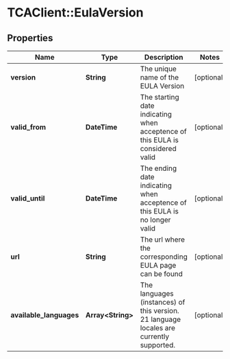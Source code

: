 # TCAClient::EulaVersion

## Properties
Name | Type | Description | Notes
------------ | ------------- | ------------- | -------------
**version** | **String** | The unique name of the EULA Version  | [optional] 
**valid_from** | **DateTime** | The starting date indicating when acceptence of this EULA is considered valid  | [optional] 
**valid_until** | **DateTime** | The ending date indicating when acceptence of this EULA is no longer valid  | [optional] 
**url** | **String** | The url where the corresponding EULA page can be found  | [optional] 
**available_languages** | **Array&lt;String&gt;** | The languages (instances) of this version. 21 language locales are currently supported.  | [optional] 

